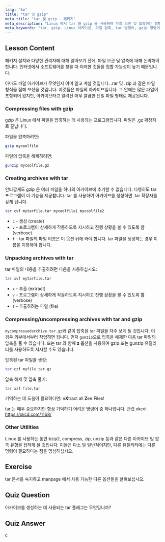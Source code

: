 ```yaml
---
lang: "ko"
title: "tar 및 gzip"
meta_title: "tar 및 gzip - 패키지"
meta_description: "Linux 에서 tar 와 gzip 을 사용하여 파일 보관 및 압축하는 방법을 배우세요. 파일 생성, 추출 및 압축을 위한 명령어를 이해하세요. 이 초보자 가이드로 시작하세요!"
meta_keywords: "tar, gzip, Linux 아카이빙, 파일 압축, tar 명령어, gzip 명령어, Linux 튜토리얼, 초보자 Linux"
---
```


## Lesson Content

패키지 설치와 다양한 관리자에 대해 알아보기 전에, 파일 보관 및 압축에 대해 논의해야 합니다. 인터넷에서 소프트웨어를 찾을 때 이러한 것들을 접할 가능성이 높기 때문입니다.

아마도 파일 아카이브가 무엇인지 이미 알고 계실 것입니다. .rar 및 .zip 과 같은 파일 형식을 접해 보셨을 것입니다. 이것들은 파일의 아카이브입니다. 그 안에는 많은 파일이 포함되어 있지만, 아카이브라고 알려진 매우 깔끔한 단일 파일 형태로 제공됩니다.

### Compressing files with gzip

gzip 은 Linux 에서 파일을 압축하는 데 사용되는 프로그램입니다. 파일은 .gz 확장자로 끝납니다.

파일을 압축하려면:

```bash
gzip mycoolfile
```

파일의 압축을 해제하려면:

```bash
gunzip mycoolfile.gz
```

### Creating archives with tar

안타깝게도 gzip 은 여러 파일을 하나의 아카이브에 추가할 수 없습니다. 다행히도 tar 프로그램이 이 기능을 제공합니다. tar 를 사용하여 아카이브를 생성하면 .tar 확장자를 갖게 됩니다.

```bash
tar cvf mytarfile.tar mycoolfile1 mycoolfile2
```

- `c` - 생성 (create)
- `v` - 프로그램이 상세하게 작동하도록 지시하고 진행 상황을 볼 수 있도록 함 (verbose)
- `f` - tar 파일의 파일 이름은 이 옵션 뒤에 와야 합니다. tar 파일을 생성하는 경우 이름을 지정해야 합니다.

### Unpacking archives with tar

tar 파일의 내용을 추출하려면 다음을 사용하십시오:

```bash
tar xvf mytarfile.tar
```

- `x` - 추출 (extract)
- `v` - 프로그램이 상세하게 작동하도록 지시하고 진행 상황을 볼 수 있도록 함 (verbose)
- `f` - 추출하려는 파일 (file)

### Compressing/uncompressing archives with tar and gzip

`mycompressedarchive.tar.gz`와 같이 압축된 tar 파일을 자주 보게 될 것입니다. 이 경우 외부에서부터 작업하면 됩니다. 먼저 `gunzip`으로 압축을 해제한 다음 tar 파일의 압축을 풀 수 있습니다. 또는 tar 와 함께 **z** 옵션을 사용하여 gzip 또는 gunzip 유틸리티를 사용하도록 지시할 수도 있습니다.

압축된 tar 파일을 생성:

```bash
tar czf myfile.tar.gz
```

압축 해제 및 압축 풀기:

```bash
tar xzf file.tar
```

기억하는 데 도움이 필요하다면: e**X**tract all **Z**ee **F**iles!

tar 는 매우 중요하지만 항상 기억하기 어려운 명령어 중 하나입니다. 관련 xkcd: <https://xkcd.com/1168/>

### Other Utilities

Linux 를 사용하는 동안 bzip2, compress, zip, unzip 등과 같은 다른 아카이브 및 압축 유형을 접하게 될 것입니다. 이들은 다소 덜 일반적이지만, 다른 유틸리티에는 다른 명령이 필요하다는 점을 명심하십시오.

## Exercise

tar 문서를 숙지하고 manpage 에서 사용 가능한 다른 옵션들을 살펴보십시오.

## Quiz Question

아카이브를 생성하는 데 사용되는 tar 플래그는 무엇입니까?

## Quiz Answer

c
